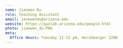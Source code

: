 ```yaml
---
name: Jianwen Du
role: Teaching Assistant
email: janewendu@arizona.edu
website: https://guolab.arizona.edu/people.html
photo: jianwen_du.PNG
meta:
  Office Hours: Tuesday 11-12 pm, Harshbarger 228B
---
```


<!-- [Schedule an appointment](#){: .btn .btn-outline } -->
